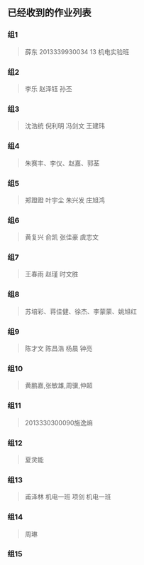 ## 已经收到的作业列表

### 组1

> 薛东 2013339930034 13 机电实验班

### 组2

> 李乐 赵泽钰 孙丕

### 组3

> 沈浩统  倪利明 冯剑文  王建玮

### 组4

> 朱赛丰、李仪、赵嘉、郭荃

### 组5

> 郑蹬蹬 叶宇尘 朱兴发 庄旭鸿

### 组6

> 黄复兴 俞凯 张佳豪 虞志文

### 组7

> 王春雨 赵瑾 时文胜

### 组8 

> 苏培彩、蒋佳健、徐杰、李蒙蒙、姚旭红

### 组9

> 陈才文 陈昌浩 杨晨 钟亮

### 组10

> 黄鹏嘉,张敏雄,周骥,仲超

### 组11

> 2013330300090施逸熵

### 组12

> 夏灵能

### 组13

> 甫泽林 机电一班
项剑 机电一班

### 组14

> 周琳

### 组15


